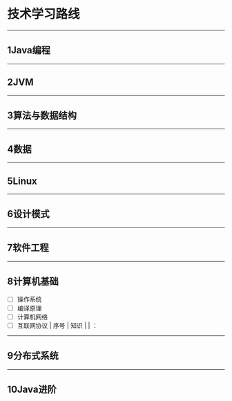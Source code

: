 # 技术学习路线
--- 
## 1Java编程
--- 
## 2JVM
--- 
## 3算法与数据结构
--- 
## 4数据
--- 
## 5Linux
--- 
## 6设计模式
--- 
## 7软件工程
---
## 8计算机基础
- [ ] 操作系统
- [ ] 编译原理
- [ ] 计算机网络
- [ ] 互联网协议
| 序号 | 知识 |
| ：
--- 
## 9分布式系统
---
## 10Java进阶
